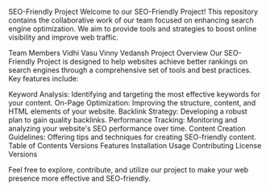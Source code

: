 SEO-Friendly Project
Welcome to our SEO-Friendly Project! This repository contains the collaborative work of our team focused on enhancing search engine optimization. We aim to provide tools and strategies to boost online visibility and improve web traffic.

Team Members
Vidhi 
Vasu 
Vinny 
Vedansh 
Project Overview
Our SEO-Friendly Project is designed to help websites achieve better rankings on search engines through a comprehensive set of tools and best practices. Key features include:

Keyword Analysis: Identifying and targeting the most effective keywords for your content.
On-Page Optimization: Improving the structure, content, and HTML elements of your website.
Backlink Strategy: Developing a robust plan to gain quality backlinks.
Performance Tracking: Monitoring and analyzing your website's SEO performance over time.
Content Creation Guidelines: Offering tips and techniques for creating SEO-friendly content.
Table of Contents
Versions
Features
Installation
Usage
Contributing
License
Versions

Feel free to explore, contribute, and utilize our project to make your web presence more effective and SEO-friendly.
